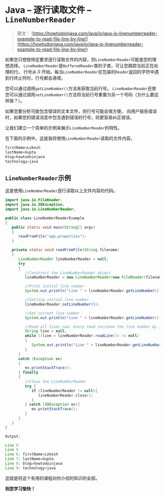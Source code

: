 # Java – 逐行读取文件 – `LineNumberReader`

> 原文： [https://howtodoinjava.com/java/io/java-io-linenumberreader-example-to-read-file-line-by-line/](https://howtodoinjava.com/java/io/java-io-linenumberreader-example-to-read-file-line-by-line/)

如果您只想按特定要求逐行读取文件的内容，则`LineNumberReader`可能是您的理想选择。 `LineNumberReader`是`BufferedReader`类的子类，可让您跟踪当前正在处理的行。 行号从 0 开始。每当`LineNumberReader`在包装的`Reader`返回的字符中遇到行终止符时，行号都会递增。

您可以通过调用`getLineNumber()`方法来获取当前行号。 `LineNumberReader`还使您可以通过调用`setLineNumber()`方法将当前行号重置为另一个号码（为什么要这样做？）。

如果您要分析可能包含错误的文本文件，则行号可能会很方便。 向用户报告错误时，如果您的错误消息中包含遇到错误的行号，则更容易纠正错误。

让我们建立一个简单的示例来展示`LineNumberReader`的特性。

在下面的示例中，这是我将使用`LineNumberReader`读取的文件内容。

```java
firstName=Lokesh
lastName=Gupta
blog=howtodoinjava
technology=java

```

## `LineNumberReader`示例

这是使用`LineNumberReader`逐行读取以上文件内容的代码。

```java
import java.io.FileReader;
import java.io.IOException;
import java.io.LineNumberReader;

public class LineNumberReaderExample
{
   public static void main(String[] args)
   {
      readFromFile("app.properties");
   }

   private static void readFromFile(String filename)
   {
      LineNumberReader lineNumberReader = null;
      try
      {
         //Construct the LineNumberReader object
         lineNumberReader = new LineNumberReader(new FileReader(filename));

         //Print initial line number 
         System.out.println("Line " + lineNumberReader.getLineNumber());

         //Setting initial line number
         lineNumberReader.setLineNumber(5);

         //Get current line number
         System.out.println("Line " + lineNumberReader.getLineNumber());

         //Read all lines now; Every read increase the line number by 1
         String line = null;
         while ((line = lineNumberReader.readLine()) != null)
         {
            System.out.println("Line " + lineNumberReader.getLineNumber() + ": " + line);
         }
      } 
      catch (Exception ex)
      {
         ex.printStackTrace();
      } finally
      {
         //Close the LineNumberReader
         try {
            if (lineNumberReader != null){
               lineNumberReader.close();
            }
         } catch (IOException ex){
            ex.printStackTrace();
         }
      }
   }
}

Output:

Line 0
Line 5
Line 6: firstName=Lokesh
Line 7: lastName=Gupta
Line 8: blog=howtodoinjava
Line 9: technology=java

```

这就是将这个有用的课程向你介绍的知识的全部。

**祝您学习愉快！**